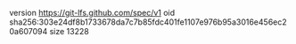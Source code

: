 version https://git-lfs.github.com/spec/v1
oid sha256:303e24df8b1733678da7c7b85fdc401fe1107e976b95a3016e456ec20a607094
size 13228
